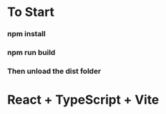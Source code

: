 # To Start
### npm install
### npm run build 
### Then unload the dist folder  

# React + TypeScript + Vite

